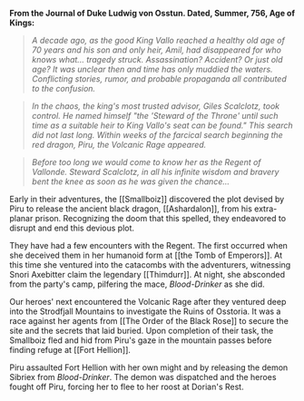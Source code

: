 **From the Journal of Duke Ludwig von Osstun. Dated, Summer, 756, Age of Kings:**

> *A decade ago, as the good King Vallo reached a healthy old age of 70 years and his son and only heir, Amil, had disappeared for who knows what... tragedy struck. Assassination? Accident? Or just old age? It was unclear then and time has only muddied the waters. Conflicting stories, rumor, and probable propaganda all contributed to the confusion.*

> *In the chaos, the king's most trusted advisor, Giles Scalclotz, took control. He named himself "the 'Steward of the Throne' until such time as a suitable heir to King Vallo's seat can be found." This search did not last long. Within weeks of the farcical search beginning the red dragon, Piru, the Volcanic Rage appeared.*

> *Before too long we would come to know her as the Regent of Vallonde. Steward Scalclotz, in all his infinite wisdom and bravery bent the knee as soon as he was given the chance...*

Early in their adventures, the [[Smallboiz]] discovered the plot devised by Piru to release the ancient black dragon, [[Ashardalon]], from his extra-planar prison. Recognizing the doom that this spelled, they endeavored to disrupt and end this devious plot.

They have had a few encounters with the Regent. The first occurred when she deceived them in her humanoid form at [[the Tomb of Emperors]]. At this time she ventured into the catacombs with the adventurers, witnessing Snori Axebitter claim the legendary [[Thimdurr]]. At night, she absconded from the party's camp, pilfering the mace, *Blood-Drinker* as she did. 

Our heroes' next encountered the Volcanic Rage after they ventured deep into the Strodfjall Mountains to investigate the Ruins of Osstoria. It was a race against her agents from [[The Order of the Black Rose]] to secure the site and the secrets that laid buried. Upon completion of their task, the Smallboiz fled and hid from Piru's gaze in the mountain passes before finding refuge at [[Fort Hellion]]. 

Piru assaulted Fort Hellion with her own might and by releasing the demon Sibriex from *Blood-Drinker*. The demon was dispatched and the heroes fought off Piru, forcing her to flee to her roost at Dorian's Rest.

